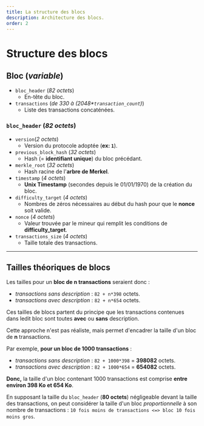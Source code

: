 ```yaml
---
title: La structure des blocs
description: Architecture des blocs.
order: 2
---
```


# Structure des blocs

## Bloc (*variable*)
- `bloc_header` (*82 octets*)
    - En-tête du bloc.
- `transactions` (*de 330 à (2048\*`transaction_count`)*)
    - Liste des transactions concaténées.

### `bloc_header` (*82 octets*)
- `version`(*2 octets*)
    - Version du protocole adoptée (**ex: `1`**).
- `previous_block_hash` (*32 octets*)
    - Hash (= **identifiant unique**) du bloc précédant.
- `merkle_root` (*32 octets*)
    - Hash racine de l'**arbre de Merkel**.
- `timestamp` (*4 octets*)
    - **Unix Timestamp** (secondes depuis le 01/01/1970) de la création du bloc.
- `difficulty_target` (*4 octets*)
    - Nombres de zéros nécessaires au début du hash pour que le **nonce** soit valide.
- `nonce` (*4 octets*)
    - Valeur trouvée par le mineur qui remplit les conditions de **difficulty_target**.
- `transactions_size` (*4 octets*)
    - Taille totale des transactions.

---

## Tailles théoriques de blocs

Les tailles pour un **bloc de n transactions** seraient donc :
- *transactions sans description* : `82 + n*398` octets.
- *transactions avec description* : `82 + n*654` octets.

Ces tailles de blocs partent du principe que les transactions contenues dans ledit bloc sont toutes **avec** ou **sans** description. 

Cette approche n'est pas réaliste, mais permet d'encadrer la taille d'un bloc de **n** transactions.

Par exemple, **pour un bloc de 1000 transactions** :
- *transactions sans description* : `82 + 1000*398` = **398082** octets.
- *transactions avec description* : `82 + 1000*654` = **654082** octets.

**Donc,** la taille d'un bloc contenant 1000 transactions est comprise **entre environ 398 Ko et 654 Ko**. 

En supposant la taille du `bloc_header` (**80 octets**) négligeable devant la taille des transactions, on peut considérer la taille d'un bloc *proportionnelle* à son nombre de transactions : `10 fois moins de transactions <=> bloc 10 fois moins gros`.